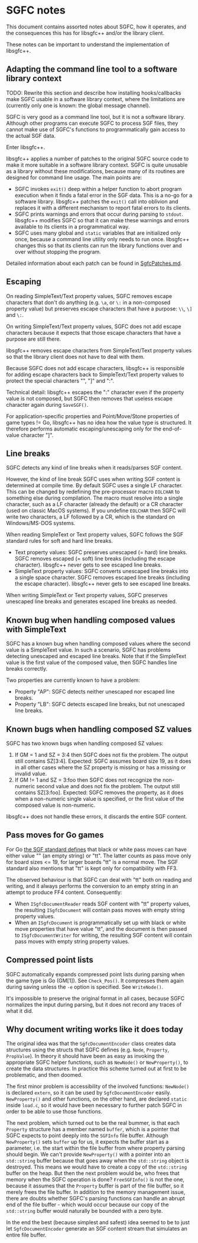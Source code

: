 # SGFC notes

This document contains assorted notes about SGFC, how it operates, and the consequences this has for libsgfc++ and/or the library client.

These notes can be important to understand the implementation of libsgfc++.

## Adapting the command line tool to a software library context

TODO: Rewrite this section and describe how installing hooks/callbacks make SGFC usable in a software library context, where the limitations are (currently only one is known: the global message channel).

SGFC is very good as a command line tool, but it is not a software library. Although other programs can execute SGFC to process SGF files, they cannot make use of SGFC's functions to programmatically gain access to the actual SGF data.
 
Enter libsgfc++.

libsgfc++ applies a number of patches to the original SGFC source code to make it more suitable in a software library context. SGFC is quite unusable as a library without these modifications, because many of its routines are designed for command line usage. The main points are:

* SGFC invokes `exit()` deep within a helper function to abort program execution when it finds a fatal error in the SGF data. This is a no-go for a software library. libsgfc++ patches the `exit()` call into oblivion and replaces it with a different mechanism to report fatal errors to its clients.
* SGFC prints warnings and errors that occur during parsing to `stdout`. libsgfc++ modifies SGFC so that it can make these warnings and errors available to its clients in a programmatical way.
* SGFC uses many global and `static` variables that are initialized only once, because a command line utility only needs to run once. libsgfc++ changes this so that its clients can run the library functions over and over without stopping the program.

Detailed information about each patch can be found in [SgfcPatches.md](doc/SgfcPatches.md).

## Escaping

On reading SimpleText/Text property values, SGFC removes escape characters that don't do anything (e.g. `\a`, or `\:` in a non-composed property value) but preserves escape characters that have a purpose: `\\`, `\]` and `\:`.

On writing SimpleText/Text property values, SGFC does not add escape characters because it expects that those escape characters that have a purpose are still there.

libsgfc++ removes escape characters from SimpleText/Text property values so that the library client does not have to deal with them.

Because SGFC does not add escape characters, libsgfc++ is responsible for adding escape characters back to SimpleText/Text property values to protect the special characters "\", "]" and ":".

Technical detail: libsgfc++ escapes the ":" character even if the property value is not composed, but SGFC then removes that useless escape character again during `SaveSGF()`.

For application-specific properties and Point/Move/Stone properties of game types != Go, libsgfc++ has no idea how the value type is structured. It therefore performs automatic escaping/unescaping only for the end-of-value character "]".

## Line breaks

SGFC detects any kind of line breaks when it reads/parses SGF content.

However, the kind of line break SGFC uses when writing SGF content is determined at compile time. By default SGFC uses a single LF character. This can be changed by redefining the pre-processor macro `EOLCHAR` to something else during compilation. The macro must resolve into a single character, such as a LF character (already the default) or a CR character (used on classic MacOS systems). If you undefine `EOLCHAR` then SGFC will write two characters, a LF followed by a CR, which is the standard on Windows/MS-DOS systems.

When reading SimpleText or Text property values, SGFC follows the SGF standard rules for soft and hard line breaks. 

- Text property values: SGFC preserves unescaped (= hard) line breaks. SGFC removes escaped (= soft) line breaks (including the escape character). libsgfc++ never gets to see escaped line breaks.
- SimpleText property values: SGFC converts unescaped line breaks into a single space character. SGFC removes escaped line breaks (including the escape character). libsgfc++ never gets to see escaped line breaks.

When writing SimpleText or Text property values, SGFC preserves unescaped line breaks and generates escaped line breaks as needed.

## Known bug when handling composed values with SimpleText

SGFC has a known bug when handling composed values where the second value is a SimpleText value. In such a scenario, SGFC has problems detecting unescaped and escaped line breaks. Note that if the SimpleText value is the first value of the composed value, then SGFC handles line breaks correctly.

Two properties are currently known to have a problem:

- Property "AP": SGFC detects neither unescaped nor escaped line breaks.
- Property "LB": SGFC detects escaped line breaks, but not unescaped line breaks.

## Known bugs when handling composed SZ values

SGFC has two known bugs when handling composed SZ values:

1. If GM = 1 and SZ = 3:4 then SGFC does not fix the problem. The output still contains SZ[3:4]. Expected: SGFC assumes board size 19, as it does in all other cases where the SZ property is missing or has a missing or invalid value.
1. If GM != 1 and SZ = 3:foo then SGFC does not recognize the non-numeric second value and does not fix the problem. The output still contains SZ[3:foo]. Expected: SGFC removes the property, as it does when a non-numeric single value is specified, or the first value of the composed value is non-numeric.

libsgfc++ does not handle these errors, it discards the entire SGF content.

## Pass moves for Go games

For Go [the SGF standard defines](https://www.red-bean.com/sgf/go.html#types) that black or white pass moves can have either value "" (an empty string) or "tt". The latter counts as pass move only for board sizes <= 19, for larger boards "tt" is a normal move. The SGF standard also mentions that "tt" is kept only for compatibility with FF3.

The observed behaviour is that SGFC can deal with "tt" both on reading and writing, and it always performs the conversion to an empty string in an attempt to produce FF4 content. Consequently:

- When `ISgfcDocumentReader` reads SGF content with "tt" property values, the resulting `ISgfcDocument` will contain pass moves with empty string property values.
- When an `ISgfcDocument` is programmatically set up with black or white move properties that have value "tt", and the document is then passed to `ISgfcDocumentWriter` for writing, the resulting SGF content will contain pass moves with empty string property values.

## Compressed point lists

SGFC automatically expands compressed point lists during parsing when the game type is Go (GM[1]). See `Check_Pos()`. It compresses them again during saving unless the `-e` option is specified. See `WriteNode()`.

It's impossible to preserve the original format in all cases, because SGFC normalizes the input during parsing, but it does not record any traces of what it did.

## Why document writing works like it does today

The original idea was that the `SgfcDocumentEncoder` class creates data structures using the structs that SGFC defines (e.g. `Node`, `Property`, `PropValue`). In theory it should have been as easy as invoking the appropriate SGFC helper functions, such as `NewNode()` or `NewProperty()`, to create the data structures. In practice this scheme turned out at first to be problematic, and then doomed.

The first minor problem is accessibility of the involved functions: `NewNode()` is declared `extern`, so it can be used by `SgfcDocumentEncoder` easily. `NewProperty()` and other functions, on the other hand, are declared `static` inside `load.c`, so it would have been necessary to further patch SGFC in order to be able to use those functions.

The next problem, which turned out to be the real bummer, is that each `Property` structure has a member named `buffer`, which is a pointer that SGFC expects to point deeply into the `SGFInfo` file buffer. Although `NewProperty()` sets `buffer` up for us, it expects the buffer start as a parameter, i.e. the start within the file buffer from where property parsing should begin. We can't provide `NewProperty()` with a pointer into an `std::string` buffer because that goes away when the `std::string` object is destroyed. This means we would have to create a copy of the `std::string` buffer on the heap. But then the next problem would be, who frees that memory when the SGFC operation is done? `FreeSGFInfo()` is not the one, because it assumes that the `Property` buffer is part of the file buffer, so it merely frees the file buffer. In addition to the memory management issue, there are doubts whether SGFC's parsing functions can handle an abrupt end of the file buffer - which would occur because our copy of the `std::string` buffer would naturally be bounded with a zero byte.

In the end the best (because simplest and safest) idea seemed to be to just let `SgfcDocumentEncoder` generate an SGF content stream that simulates an entire file buffer.

